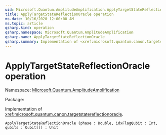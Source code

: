 ```yaml
---
uid: Microsoft.Quantum.AmplitudeAmplification.ApplyTargetStateReflectionOracle
title: ApplyTargetStateReflectionOracle operation
ms.date: 10/16/2020 12:00:00 AM
ms.topic: article
qsharp.kind: operation
qsharp.namespace: Microsoft.Quantum.AmplitudeAmplification
qsharp.name: ApplyTargetStateReflectionOracle
qsharp.summary: Implementation of <xref:microsoft.quantum.canon.targetstatereflectionoracle>.
---
```


# ApplyTargetStateReflectionOracle operation

Namespace: [Microsoft.Quantum.AmplitudeAmplification](xref:Microsoft.Quantum.AmplitudeAmplification)

Package: [](https://nuget.org/packages/)


Implementation of <xref:microsoft.quantum.canon.targetstatereflectionoracle>.

```Q#
ApplyTargetStateReflectionOracle (phase : Double, idxFlagQubit : Int, qubits : Qubit[]) : Unit
```
